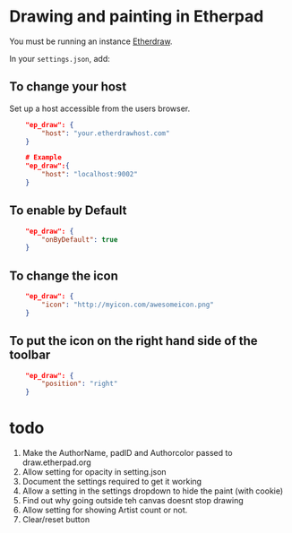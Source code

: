 # Drawing and painting in Etherpad

You must be running an instance [Etherdraw](https://github.com/JohnMcLear/draw).

In your `settings.json`, add:

## To change your host 

Set up a host accessible from the users browser.

```json
    "ep_draw": {
        "host": "your.etherdrawhost.com"
    }

    # Example
    "ep_draw":{
        "host": "localhost:9002"
    }
```
## To enable by Default

```json
    "ep_draw": {
        "onByDefault": true
    }
```

## To change the icon

```json
    "ep_draw": {
        "icon": "http://myicon.com/awesomeicon.png"
    }
```

## To put the icon on the right hand side of the toolbar
```json
    "ep_draw": {
        "position": "right"
    }
```



todo
====

1. Make the AuthorName, padID and Authorcolor passed to draw.etherpad.org
1. Allow setting for opacity in setting.json
1. Document the settings required to get it working
1. Allow a setting in the settings dropdown to hide the paint (with cookie)
1. Find out why going outside teh canvas doesnt stop drawing
1. Allow setting for showing Artist count or not.
1. Clear/reset button
